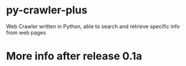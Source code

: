 # py-crawler-plus
Web Crawler written in Python, able to search and retrieve specific info from web pages  
# More info after release 0.1a
